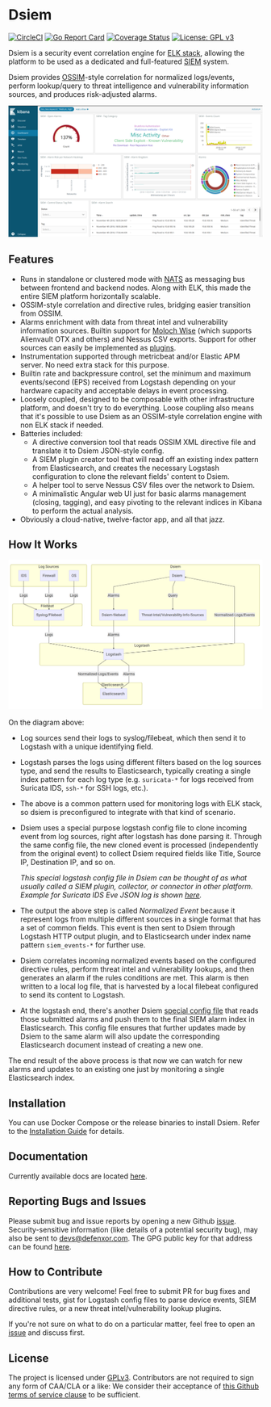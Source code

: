 # Dsiem 

[![CircleCI](https://circleci.com/gh/defenxor/dsiem.svg?style=shield&circle-token=def79b85071ad74a4bb86fd9d225bb09d00694c5)](https://circleci.com/gh/defenxor/dsiem) [![Go Report Card](https://goreportcard.com/badge/github.com/defenxor/dsiem)](https://goreportcard.com/report/github.com/defenxor/dsiem) [![Coverage Status](https://coveralls.io/repos/github/defenxor/dsiem/badge.svg?branch=master&t=4EXv3N)](https://coveralls.io/github/defenxor/dsiem?branch=master) [![License: GPL v3](https://img.shields.io/badge/License-GPL%20v3-blue.svg)](https://www.gnu.org/licenses/gpl-3.0) 

Dsiem is a security event correlation engine for [ELK stack](https://www.elastic.co/elk-stack), allowing the platform to be used as a dedicated and full-featured [SIEM](https://en.wikipedia.org/wiki/Security_information_and_event_management) system.

Dsiem provides [OSSIM](https://www.alienvault.com/products/ossim)-style correlation for normalized logs/events, perform lookup/query to threat intelligence and vulnerability information sources, and produces risk-adjusted alarms.

![Example Kibana Dashboard](/docs/images/kbn-dashboard.png)

## Features

* Runs in standalone or clustered mode with [NATS](https://nats.io/) as messaging bus between frontend and backend nodes. Along with ELK, this made the entire SIEM platform horizontally scalable.
* OSSIM-style correlation and directive rules, bridging easier transition from OSSIM.
* Alarms enrichment with data from threat intel and vulnerability information sources. Builtin support for [Moloch Wise](https://github.com/aol/moloch/wiki/WISE) (which supports Alienvault OTX and others) and Nessus CSV exports. Support for other sources can easily be implemented as [plugins](./docs/plugins.md#about-threat-intel-lookup-plugin).
* Instrumentation supported through metricbeat and/or Elastic APM server. No need extra stack for this purpose.
* Builtin rate and backpressure control, set the minimum and maximum events/second (EPS) received from Logstash depending on your hardware capacity and acceptable delays in event processing.
* Loosely coupled, designed to be composable with other infrastructure platform, and doesn't try to do everything. Loose coupling also means that it's possible to use Dsiem as an OSSIM-style correlation engine with non ELK stack if needed.
* Batteries included:
    * A directive conversion tool that reads OSSIM XML directive file and translate it to Dsiem JSON-style config.
    * A SIEM plugin creator tool that will read off an existing index pattern from Elasticsearch, and creates the necessary Logstash configuration to clone the relevant fields' content to Dsiem.
    * A helper tool to serve Nessus CSV files over the network to Dsiem.
    * A minimalistic Angular web UI just for basic alarms management (closing, tagging), and easy pivoting to the relevant indices in Kibana to perform the actual analysis.
* Obviously a cloud-native, twelve-factor app, and all that jazz.

## How It Works

![Simple Architecture](/docs/images/simple-arch.png)

On the diagram above:

* Log sources send their logs to syslog/filebeat, which then send it to Logstash with a unique identifying field.

* Logstash parses the logs using different filters based on the log sources type, and send the results to Elasticsearch, typically creating a single index pattern for each log type (e.g. `suricata-*` for logs received from Suricata IDS, `ssh-*` for SSH logs, etc.). 

* The above is a common pattern used for monitoring logs with ELK stack, so dsiem is preconfigured to integrate with that kind of scenario.

* Dsiem uses a special purpose logstash config file to clone incoming event from log sources, right after logstash has done parsing it. Through the same config file, the new cloned event is processed (independently from the original event) to collect Dsiem required fields like Title, Source IP, Destination IP, and so on.

  *This special logstash config file in Dsiem can be thought of as what usually called a SIEM plugin, collector, or connector in other platform. Example for Suricata IDS Eve JSON log is shown [here](https://github.com/defenxor/dsiem/blob/master/deployments/docker/conf/logstash/conf.d/70_siem-plugin-suricata.conf).*
    
* The output the above step is called *Normalized Event* because it represent logs from multiple different sources in a single format that has a set of common fields. This event is then sent to Dsiem through Logstash HTTP output plugin, and to Elasticsearch under index name pattern ```siem_events-*``` for further use.

* Dsiem correlates incoming normalized events based on the configured directive rules, perform threat intel and vulnerability lookups, and then generates an alarm if the rules conditions are met. This alarm is then written to a local log file, that is harvested by a local filebeat configured to send its content to Logstash.

* At the logstash end, there's another Dsiem [special config file](https://github.com/defenxor/dsiem/blob/master/deployments/docker/conf/logstash/conf.d/80_siem.conf) that reads those submitted alarms and push them to the final SIEM alarm index in Elasticsearch. This config file ensures that further updates made by Dsiem to the same alarm will also update the corresponding Elasticsearch document instead of creating a new one.
    
The end result of the above process is that now we can watch for new alarms and updates to an existing one just by monitoring a single Elasticsearch index.

## Installation

You can use Docker Compose or the release binaries to install Dsiem. Refer to the [Installation Guide](/docs/installation.md) for details.

## Documentation

Currently available docs are located [here](/docs).

## Reporting Bugs and Issues

Please submit bug and issue reports by opening a new Github [issue](https://github.com/defenxor/dsiem/issues/new). Security-sensitive information (like details of a potential security bug), may also be sent to devs@defenxor.com. The GPG public key for that address can be found [here](https://pgp.mit.edu/pks/lookup?search=devs%40defenxor.com).


## How to Contribute

Contributions are very welcome! Feel free to submit PR for bug fixes and additional tests, gist for Logstash config files to parse device events, SIEM directive rules, or a new threat intel/vulnerability lookup plugins.

If you're not sure on what to do on a particular matter, feel free to open an <a href="https://github.com/defenxor/dsiem/issues"> issue</a> and discuss first.

## License

The project is licensed under <a href="https://github.com/defenxor/dsiem/blob/master/LICENSE">GPLv3</a>. Contributors are not required to sign any form of CAA/CLA or a like: We consider their acceptance of <a href="https://help.github.com/articles/github-terms-of-service/#6-contributions-under-repository-license">this Github terms of service clause</a> to be sufficient.